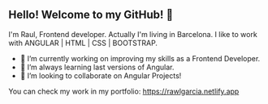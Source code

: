 ## Hello! Welcome to my GitHub! 👋

I'm Raul, Frontend developer. Actually I'm living in Barcelona. I like to work with ANGULAR | HTML | CSS | BOOTSTRAP.

- 🔭 I’m currently working on improving my skills as a Frontend Developer.
- 🌱 I’m always learning last versions of Angular.
- 👯 I’m looking to collaborate on Angular Projects!

You can check my work in my portfolio: https://rawlgarcia.netlify.app

<!--
**rawl0408/rawl0408** is a ✨ _special_ ✨ repository because its `README.md` (this file) appears on your GitHub profile.

Here are some ideas to get you started:


-->
